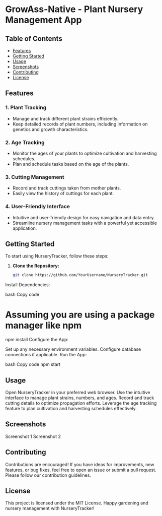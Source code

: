 # GrowAss-Native - Plant Nursery Management App

## Table of Contents

- [Features](#features)
- [Getting Started](#getting-started)
- [Usage](#usage)
- [Screenshots](#screenshots)
- [Contributing](#contributing)
- [License](#license)

## Features

### 1. Plant Tracking

- Manage and track different plant strains efficiently.
- Keep detailed records of plant numbers, including information on genetics and growth characteristics.

### 2. Age Tracking

- Monitor the ages of your plants to optimize cultivation and harvesting schedules.
- Plan and schedule tasks based on the age of the plants.

### 3. Cutting Management

- Record and track cuttings taken from mother plants.
- Easily view the history of cuttings for each plant.

### 4. User-Friendly Interface

- Intuitive and user-friendly design for easy navigation and data entry.
- Streamline nursery management tasks with a powerful yet accessible application.

## Getting Started

To start using NurseryTracker, follow these steps:

1. **Clone the Repository:**

   ```bash
   git clone https://github.com/YourUsername/NurseryTracker.git
Install Dependencies:

bash
Copy code

# Assuming you are using a package manager like npm
npm install
Configure the App:

Set up any necessary environment variables.
Configure database connections if applicable.
Run the App:

bash
Copy code
npm start

## Usage
Open NurseryTracker in your preferred web browser.
Use the intuitive interface to manage plant strains, numbers, and ages.
Record and track cutting details to optimize propagation efforts.
Leverage the age tracking feature to plan cultivation and harvesting schedules effectively.

## Screenshots
Screenshot 1
Screenshot 2

## Contributing
Contributions are encouraged! If you have ideas for improvements, new features, or bug fixes, feel free to open an issue or submit a pull request. Please follow our contribution guidelines.

## License
This project is licensed under the MIT License. Happy gardening and nursery management with NurseryTracker!
